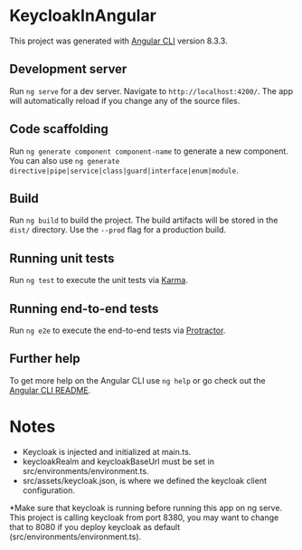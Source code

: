 # KeycloakInAngular

This project was generated with [Angular CLI](https://github.com/angular/angular-cli) version 8.3.3.

## Development server

Run `ng serve` for a dev server. Navigate to `http://localhost:4200/`. The app will automatically reload if you change any of the source files.

## Code scaffolding

Run `ng generate component component-name` to generate a new component. You can also use `ng generate directive|pipe|service|class|guard|interface|enum|module`.

## Build

Run `ng build` to build the project. The build artifacts will be stored in the `dist/` directory. Use the `--prod` flag for a production build.

## Running unit tests

Run `ng test` to execute the unit tests via [Karma](https://karma-runner.github.io).

## Running end-to-end tests

Run `ng e2e` to execute the end-to-end tests via [Protractor](http://www.protractortest.org/).

## Further help

To get more help on the Angular CLI use `ng help` or go check out the [Angular CLI README](https://github.com/angular/angular-cli/blob/master/README.md).

# Notes

  - Keycloak is injected and initialized at main.ts.
  - keycloakRealm and keycloakBaseUrl must be set in src/environments/environment.ts.
  - src/assets/keycloak.json, is where we defined the keycloak client configuration.
  
*Make sure that keycloak is running before running this app on ng serve. This project is calling keycloak from port 8380, you may want to change that to 8080 if you deploy keycloak as default (src/environments/environment.ts).
